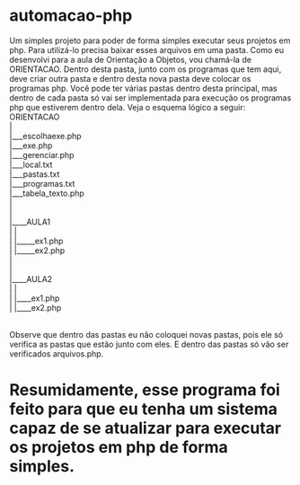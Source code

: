 # automacao-php
Um simples projeto para poder de forma simples executar seus projetos em php.
Para utilizá-lo precisa baixar esses arquivos em uma pasta. Como eu desenvolvi para a aula de Orientação a Objetos, vou chamá-la de ORIENTACAO. Dentro desta pasta, junto com os programas que tem aqui, deve criar outra pasta e dentro desta nova pasta deve colocar os programas php. Você pode ter várias pastas dentro desta principal, mas dentro de cada pasta só vai ser implementada para execução os programas php que estiverem dentro dela. Veja o esquema lógico a seguir:
<br/>
ORIENTACAO<br/>
|<br/>
|___escolhaexe.php<br/>
|___exe.php<br/>
|___gerenciar.php<br/>
|___local.txt<br/>
|___pastas.txt<br/>
|___programas.txt<br/>
|___tabela_texto.php<br/>
|<br/>
|<br/>
|____AULA1<br/>
|    |<br/>
|    |_____ex1.php<br/>
|    |_____ex2.php<br/>
|<br/>
|<br/>
|____AULA2<br/>
|    |<br/>
|    |____ex1.php<br/>
|    |____ex2.php<br/>
<br/>

Observe que dentro das pastas eu não coloquei novas pastas, pois ele só verifica as pastas que estão junto com eles. E dentro das pastas só vão ser verificados arquivos.php.

# Resumidamente, esse programa foi feito para que eu tenha um sistema capaz de se atualizar para executar os projetos em php de forma simples.
